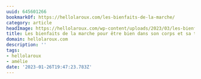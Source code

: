 ```yaml
---
uuid: 645601266
bookmarkOf: https://hellolaroux.com/les-bienfaits-de-la-marche/
category: article
headImage: https://hellolaroux.com/wp-content/uploads/2023/03/les-bienfaits-marche-a-pied.jpg
title: Les bienfaits de la marche pour être bien dans son corps et sa tête
domain: hellolaroux.com
description: ''
tags:
- hellolaroux
- amélie
date: '2023-01-26T19:47:23.783Z'
---
```



